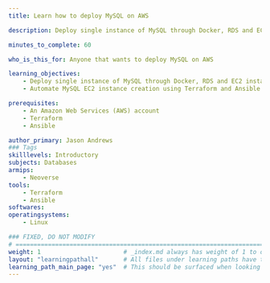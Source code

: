 ```yaml
---
title: Learn how to deploy MySQL on AWS

description: Deploy single instance of MySQL through Docker, RDS and EC2 instance

minutes_to_complete: 60   

who_is_this_for: Anyone that wants to deploy MySQL on AWS

learning_objectives: 
    - Deploy single instance of MySQL through Docker, RDS and EC2 instance
    - Automate MySQL EC2 instance creation using Terraform and Ansible

prerequisites:
    - An Amazon Web Services (AWS) account
    - Terraform
    - Ansible

author_primary: Jason Andrews
### Tags
skilllevels: Introductory
subjects: Databases
armips:
    - Neoverse
tools:
    - Terraform
    - Ansible
softwares:
operatingsystems:
    - Linux

### FIXED, DO NOT MODIFY
# ================================================================================
weight: 1                       # _index.md always has weight of 1 to order correctly
layout: "learningpathall"       # All files under learning paths have this same wrapper
learning_path_main_page: "yes"  # This should be surfaced when looking for related content. Only set for _index.md of learning path content.
---
```

